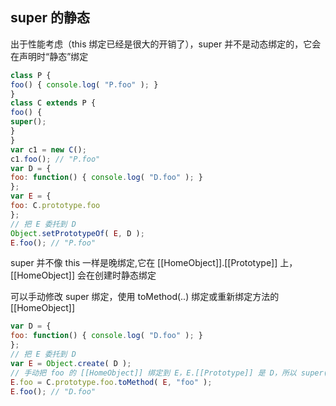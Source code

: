 ## super 的静态
出于性能考虑（this 绑定已经是很大的开销了），super 并不是动态绑定的，它会在声明时“静态”绑定
```js
class P {
foo() { console.log( "P.foo" ); }
}
class C extends P {
foo() {
super();
}
}
var c1 = new C();
c1.foo(); // "P.foo"
var D = {
foo: function() { console.log( "D.foo" ); }
};
var E = {
foo: C.prototype.foo
};
// 把 E 委托到 D
Object.setPrototypeOf( E, D );
E.foo(); // "P.foo"
```
super 并不像 this 一样是晚绑定,它在 [[HomeObject]].[[Prototype]] 上，[[HomeObject]] 会在创建时静态绑定

可以手动修改 super 绑定，使用 toMethod(..) 绑定或重新绑定方法的 [[HomeObject]]
```js
var D = {
foo: function() { console.log( "D.foo" ); }
};
// 把 E 委托到 D
var E = Object.create( D );
// 手动把 foo 的 [[HomeObject]] 绑定到 E，E.[[Prototype]] 是 D，所以 super() 是 D.foo()
E.foo = C.prototype.foo.toMethod( E, "foo" );
E.foo(); // "D.foo"
```